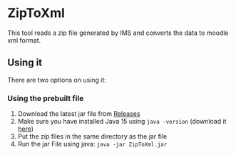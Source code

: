 # ZipToXml

This tool reads a zip file generated by IMS and converts the data to moodle xml format.

## Using it
There are two options on using it:

### Using the prebuilt file
1. Download the latest jar file from [Releases](https://github.com/Schlauer-Hax/ZipToXml/releases)
2. Make sure you have installed Java 15 using ``java -version`` (download it [here](https://adoptopenjdk.net/?variant=openjdk15&jvmVariant=hotspot))   
3. Put the zip files in the same directory as the jar file
4. Run the jar File using java: ``java -jar ZipToXml.jar``